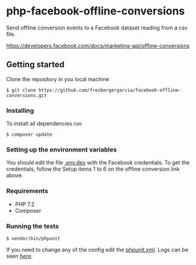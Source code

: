 # php-facebook-offline-conversions

Send offline conversion events to a Facebook dataset reading from a csv file.

https://developers.facebook.com/docs/marketing-api/offline-conversions

## Getting started

Clone the repository in you local machine
```
$ git clone https://github.com/freibergergarcia/facebook-offline-conversions.git
```

### Installing

To install all dependencies run

```
$ composer update
```

### Setting up the environment variables

You should edit the file [.env.dev](.env.dev) with the Facebook credentials. To get the credentials,
follow the Setup items 1 to 6 on the offline conversion link above. 

### Requirements

* PHP 7.2
* Composer

### Running the tests
```
$ vendor/bin/phpunit
```
If you need to change any of the config edit the [phpunit.xml](phpunit.xml).
Logs can be seen [here](tmp/testdox.txt).
